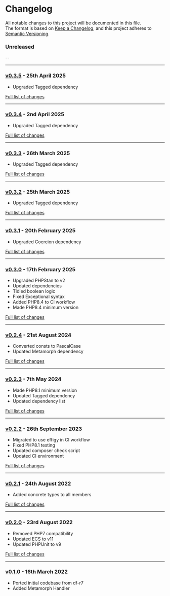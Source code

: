 # Changelog

All notable changes to this project will be documented in this file.<br>
The format is based on [Keep a Changelog](https://keepachangelog.com/en/1.0.0/),
and this project adheres to [Semantic Versioning](https://semver.org/spec/v2.0.0.html).

### Unreleased
--

---

### [v0.3.5](https://github.com/decodelabs/idiom/commits/v0.3.5) - 25th April 2025

- Upgraded Tagged dependency

[Full list of changes](https://github.com/decodelabs/idiom/compare/v0.3.4...v0.3.5)

---

### [v0.3.4](https://github.com/decodelabs/idiom/commits/v0.3.4) - 2nd April 2025

- Upgraded Tagged dependency

[Full list of changes](https://github.com/decodelabs/idiom/compare/v0.3.3...v0.3.4)

---

### [v0.3.3](https://github.com/decodelabs/idiom/commits/v0.3.3) - 26th March 2025

- Upgraded Tagged dependency

[Full list of changes](https://github.com/decodelabs/idiom/compare/v0.3.2...v0.3.3)

---

### [v0.3.2](https://github.com/decodelabs/idiom/commits/v0.3.2) - 25th March 2025

- Upgraded Tagged dependency

[Full list of changes](https://github.com/decodelabs/idiom/compare/v0.3.1...v0.3.2)

---

### [v0.3.1](https://github.com/decodelabs/idiom/commits/v0.3.1) - 20th February 2025

- Upgraded Coercion dependency

[Full list of changes](https://github.com/decodelabs/idiom/compare/v0.3.0...v0.3.1)

---

### [v0.3.0](https://github.com/decodelabs/idiom/commits/v0.3.0) - 17th February 2025

- Upgraded PHPStan to v2
- Updated dependencies
- Tidied boolean logic
- Fixed Exceptional syntax
- Added PHP8.4 to CI workflow
- Made PHP8.4 minimum version

[Full list of changes](https://github.com/decodelabs/idiom/compare/v0.2.4...v0.3.0)

---

### [v0.2.4](https://github.com/decodelabs/idiom/commits/v0.2.4) - 21st August 2024

- Converted consts to PascalCase
- Updated Metamorph dependency

[Full list of changes](https://github.com/decodelabs/idiom/compare/v0.2.3...v0.2.4)

---

### [v0.2.3](https://github.com/decodelabs/idiom/commits/v0.2.3) - 7th May 2024

- Made PHP8.1 minimum version
- Updated Tagged dependency
- Updated dependency list

[Full list of changes](https://github.com/decodelabs/idiom/compare/v0.2.2...v0.2.3)

---

### [v0.2.2](https://github.com/decodelabs/idiom/commits/v0.2.2) - 26th September 2023

- Migrated to use effigy in CI workflow
- Fixed PHP8.1 testing
- Updated composer check script
- Updated CI environment

[Full list of changes](https://github.com/decodelabs/idiom/compare/v0.2.1...v0.2.2)

---

### [v0.2.1](https://github.com/decodelabs/idiom/commits/v0.2.1) - 24th August 2022

- Added concrete types to all members

[Full list of changes](https://github.com/decodelabs/idiom/compare/v0.2.0...v0.2.1)

---

### [v0.2.0](https://github.com/decodelabs/idiom/commits/v0.2.0) - 23rd August 2022

- Removed PHP7 compatibility
- Updated ECS to v11
- Updated PHPUnit to v9

[Full list of changes](https://github.com/decodelabs/idiom/compare/v0.1.0...v0.2.0)

---

### [v0.1.0](https://github.com/decodelabs/idiom/commits/v0.1.0) - 16th March 2022

- Ported initial codebase from df-r7
- Added Metamorph Handler
